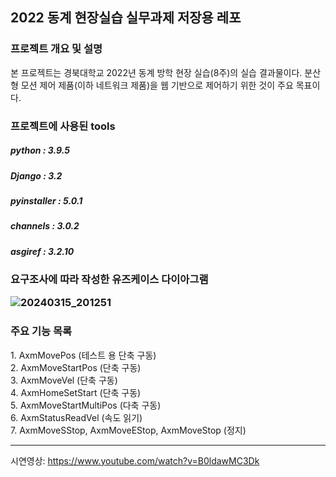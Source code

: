 <h2>2022 동계 현장실습 실무과제 저장용 레포
<h3> 프로젝트 개요 및 설명</h3>
본 프로젝트는 경북대학교 2022년 동계 방학 현장 실습(8주)의 실습 결과물이다.
분산형 모션 제어 제품(이하 네트워크 제품)을 웹 기반으로 제어하기 위한 것이 주요 목표이다.

<h3>프로젝트에 사용된 tools</h3>
<h5>python : 3.9.5</h5><h5>Django : 3.2</h5>
<h5>pyinstaller : 5.0.1</h5>
<h5>channels : 3.0.2</h5>
<h5>asgiref : 3.2.10</h5>

<h3>요구조사에 따라 작성한 유즈케이스 다이아그램

![20240315_201251](https://github.com/DeveloperYun/2022winter_intern/assets/81633639/14c8365f-dc0a-40f3-862c-61d853c4d4e1)

<h3>주요 기능 목록</h3>
1. AxmMovePos (테스트 용 단축 구동)<br/>
2. AxmMoveStartPos (단축 구동)<br/>
3. AxmMoveVel (단축 구동)<br/>
4. AxmHomeSetStart (단축 구동)<br/>
5. AxmMoveStartMultiPos (다축 구동)<br/>
6. AxmStatusReadVel (속도 읽기)<br/>
7. AxmMoveSStop, AxmMoveEStop, AxmMoveStop (정지)<br/>


-----
시연영상: https://www.youtube.com/watch?v=B0ldawMC3Dk
